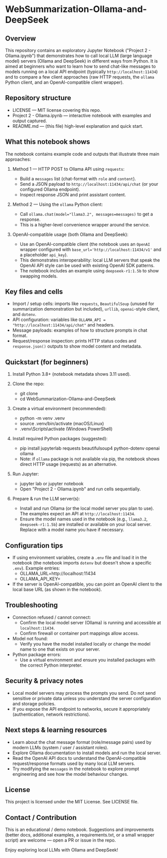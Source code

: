 # WebSummarization-Ollama-and-DeepSeek 

Overview 
--------
This repository contains an exploratory Jupyter Notebook ("Project 2 - Ollama.ipynb") that demonstrates how to call local LLM (large language model) servers (Ollama and DeepSeek) in different ways from Python. It is aimed at beginners who want to learn how to send chat-like messages to models running on a local API endpoint (typically `http://localhost:11434`) and to compare a few client approaches (raw HTTP requests, the `ollama` Python client, and an OpenAI-compatible client wrapper).

Repository structure
--------------------
- LICENSE — MIT license covering this repo.
- Project 2 - Ollama.ipynb — interactive notebook with examples and output captured.
- README.md — (this file) high-level explanation and quick start.

What this notebook shows
------------------------
The notebook contains example code and outputs that illustrate three main approaches:

1. Method 1 — HTTP POST to Ollama API using `requests`:
   - Build a `messages` list (chat-format with `role` and `content`).
   - Send a JSON payload to `http://localhost:11434/api/chat` (or your configured Ollama endpoint).
   - Inspect response JSON and print assistant content.

2. Method 2 — Using the `ollama` Python client:
   - Call `ollama.chat(model="llama3.2", messages=messages)` to get a response.
   - This is a higher-level convenience wrapper around the service.

3. OpenAI-compatible usage (both Ollama and DeepSeek):
   - Use an OpenAI-compatible client (the notebook uses an `OpenAI` wrapper configured with `base_url='http://localhost:11434/v1'` and a placeholder `api_key`).
   - This demonstrates interoperability: local LLM servers that speak the OpenAI API style can be used with existing OpenAI SDK patterns.
   - The notebook includes an example using `deepseek-r1:1.5b` to show swapping models.

Key files and cells
-------------------
- Import / setup cells: imports like `requests`, `BeautifulSoup` (unused for summarization demonstration but included), `urllib`, `openai`-style client, and `dotenv`.
- API configuration: variables like `OLLAMA_API = "http://localhost:11434/api/chat"` and headers.
- Message payloads: examples of how to structure prompts in chat format.
- Request/response inspection: prints HTTP status codes and `response.json()` outputs to show model content and metadata.

Quickstart (for beginners)
--------------------------
1. Install Python 3.8+ (notebook metadata shows 3.11 used).
2. Clone the repo:
   - git clone <repo-url>
   - cd WebSummarization-Ollama-and-DeepSeek

3. Create a virtual environment (recommended):
   - python -m venv .venv
   - source .venv/bin/activate  (macOS/Linux)
   - .venv\Scripts\activate     (Windows PowerShell)

4. Install required Python packages (suggested):
   - pip install jupyterlab requests beautifulsoup4 python-dotenv openai ollama
   - Note: if `ollama` package is not available via pip, the notebook shows direct HTTP usage (requests) as an alternative.

5. Run Jupyter:
   - jupyter lab  or  jupyter notebook
   - Open "Project 2 - Ollama.ipynb" and run cells sequentially.

6. Prepare & run the LLM server(s):
   - Install and run Ollama (or the local model server you plan to use). The examples expect an API at `http://localhost:11434`.
   - Ensure the model names used in the notebook (e.g., `llama3.2`, `deepseek-r1:1.5b`) are installed or available on your local server. Replace with a model name you have if necessary.

Configuration tips
------------------
- If using environment variables, create a `.env` file and load it in the notebook (the notebook imports `dotenv` but doesn't show a specific `.env`). Example entries:
  - OLLAMA_URL=http://localhost:11434
  - OLLAMA_API_KEY=<your-key-if-required>
- If the server is OpenAI-compatible, you can point an OpenAI client to the local base URL (as shown in the notebook).

Troubleshooting
---------------
- Connection refused / cannot connect:
  - Confirm the local model server (Ollama) is running and accessible at `localhost:11434`.
  - Confirm firewall or container port mappings allow access.
- Model not found:
  - Verify you have the model installed locally or change the model name to one that exists on your server.
- Python package errors:
  - Use a virtual environment and ensure you installed packages with the correct Python interpreter.

Security & privacy notes
------------------------
- Local model servers may process the prompts you send. Do not send sensitive or private data unless you understand the server configuration and storage policies.
- If you expose the API endpoint to networks, secure it appropriately (authentication, network restrictions).

Next steps & learning resources
-------------------------------
- Learn about the chat message format (role/message pairs) used by modern LLMs (system / user / assistant roles).
- Explore Ollama documentation to install models and run the local server.
- Read the OpenAI API docs to understand the OpenAI-compatible request/response formats used by many local LLM servers.
- Try modifying the `messages` in the notebook to explore prompt engineering and see how the model behaviour changes.

License
-------
This project is licensed under the MIT License. See LICENSE file.

Contact / Contribution
----------------------
This is an educational / demo notebook. Suggestions and improvements (better docs, additional examples, a requirements.txt, or a small wrapper script) are welcome — open a PR or issue in the repo.

Enjoy exploring local LLMs with Ollama and DeepSeek!

